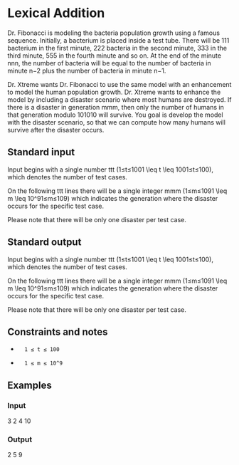 # Lexical Addition

Dr. Fibonacci is modeling the bacteria population growth using a famous sequence. Initially, a bacterium is placed inside a test tube. There will be 111 bacterium in the first minute, 222 bacteria in the second minute, 333 in the third minute, 555 in the fourth minute and so on. At the end of the minute nnn, the number of bacteria will be equal to the number of bacteria in minute n−2 plus the number of bacteria in minute n−1.

Dr. Xtreme wants Dr. Fibonacci to use the same model with an enhancement to model the human population growth. Dr. Xtreme wants to enhance the model by including a disaster scenario where most humans are destroyed. If there is a disaster in generation mmm, then only the number of humans in that generation modulo 101010 will survive. You goal is develop the model with the disaster scenario, so that we can compute how many humans will survive after the disaster occurs. 
## Standard input

Input begins with a single number ttt (1≤t≤1001 \leq t \leq 1001≤t≤100), which denotes the number of test cases.

On the following ttt lines there will be a single integer mmm (1≤m≤1091 \leq m \leq 10^91≤m≤109) which indicates the generation where the disaster occurs for the specific test case.

Please note that there will be only one disaster per test case.
## Standard output

Input begins with a single number ttt (1≤t≤1001 \leq t \leq 1001≤t≤100), which denotes the number of test cases.

On the following ttt lines there will be a single integer mmm (1≤m≤1091 \leq m \leq 10^91≤m≤109) which indicates the generation where the disaster occurs for the specific test case.

Please note that there will be only one disaster per test case. 
##  Constraints and notes
*       1 ≤ t ≤ 100
*       1 ≤ m ≤ 10^9 

##  Examples

###  Input

3
2
4
10

###  Output

2
5
9


